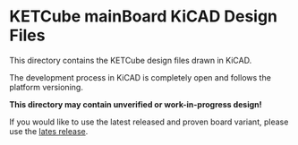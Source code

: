 # KETCube mainBoard KiCAD Design Files

This directory contains the KETCube design files drawn in KiCAD. 

The development process in KiCAD is completely open and follows the platform versioning.

**This directory may contain unverified or work-in-progress design!** 

If you would like to use the latest released and proven board variant, please use the [lates release](https://github.com/SmartCAMPUSZCU/KETCube-mainBoard/releases/latest).
